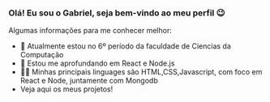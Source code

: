 ### Olá! Eu sou o Gabriel, seja bem-vindo ao meu perfil 😉


Algumas informações para me conhecer melhor:

- 🔭 Atualmente estou no 6º período da faculdade de Ciencias da Computação
- 🌱 Estou me aprofundando em React e Node.js
- 👨‍💻 Minhas principais linguages são HTML,CSS,Javascript, com foco em React e Node, juntamente com Mongodb
- Veja aqui os meus projetos!

